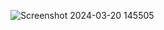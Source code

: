 ![Screenshot 2024-03-20 145505](https://github.com/sakib404/Digitalized-IUT-Medical-System-App-Design/assets/62664582/c2e89beb-ed85-47d1-9a45-a343e7145ea6)
